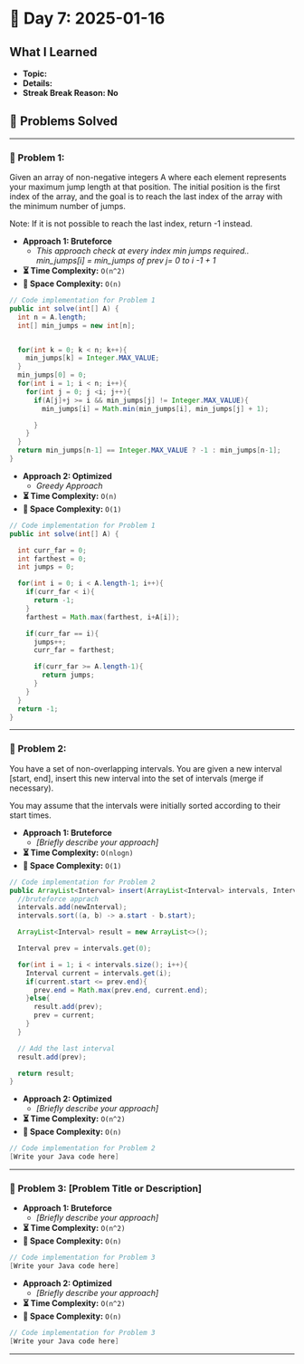 
# 📅 Day 7: 2025-01-16

## What I Learned
- **Topic:**
- **Details:**
- **Streak Break Reason: No**

## 🚀 Problems Solved

---

### 🧩 Problem 1: 
Given an array of non-negative integers A where each element represents your maximum jump length at that position.
The initial position is the first index of the array, and the goal is to reach the last index of the array with the minimum number of jumps.





Note: If it is not possible to reach the last index, return -1 instead.
- **Approach 1: Bruteforce**
  - *This approach check at every index min jumps required.. min_jumps[i] = min_jumps of prev j= 0 to i -1 + 1*
- **⏳ Time Complexity:** `O(n^2)`
- **💾 Space Complexity:** `O(n)`

```java
// Code implementation for Problem 1
public int solve(int[] A) {
  int n = A.length;
  int[] min_jumps = new int[n];


  for(int k = 0; k < n; k++){
    min_jumps[k] = Integer.MAX_VALUE;
  }
  min_jumps[0] = 0;
  for(int i = 1; i < n; i++){
    for(int j = 0; j <i; j++){
      if(A[j]+j >= i && min_jumps[j] != Integer.MAX_VALUE){
        min_jumps[i] = Math.min(min_jumps[i], min_jumps[j] + 1);

      }
    }
  }
  return min_jumps[n-1] == Integer.MAX_VALUE ? -1 : min_jumps[n-1];
}
```

- **Approach 2: Optimized**
  - *Greedy Approach*
- **⏳ Time Complexity:** `O(n)`
- **💾 Space Complexity:** `O(1)`

```java
// Code implementation for Problem 1
public int solve(int[] A) {

  int curr_far = 0;
  int farthest = 0;
  int jumps = 0;

  for(int i = 0; i < A.length-1; i++){
    if(curr_far < i){
      return -1;
    }
    farthest = Math.max(farthest, i+A[i]);

    if(curr_far == i){
      jumps++;
      curr_far = farthest;

      if(curr_far >= A.length-1){
        return jumps;
      }
    }
  }
  return -1;
}
```

---

### 🧩 Problem 2: 
You have a set of non-overlapping intervals. You are given a new interval [start, end], insert this new interval into the set of intervals (merge if necessary).

You may assume that the intervals were initially sorted according to their start times.
- **Approach 1: Bruteforce**
  - *[Briefly describe your approach]*
- **⏳ Time Complexity:** `O(nlogn)`
- **💾 Space Complexity:** `O(1)`

```java
// Code implementation for Problem 2
public ArrayList<Interval> insert(ArrayList<Interval> intervals, Interval newInterval) {
  //bruteforce apprach 
  intervals.add(newInterval);
  intervals.sort((a, b) -> a.start - b.start);

  ArrayList<Interval> result = new ArrayList<>();

  Interval prev = intervals.get(0);

  for(int i = 1; i < intervals.size(); i++){
    Interval current = intervals.get(i);
    if(current.start <= prev.end){
      prev.end = Math.max(prev.end, current.end);
    }else{
      result.add(prev);
      prev = current;
    }
  }

  // Add the last interval
  result.add(prev);

  return result;
}
```

- **Approach 2: Optimized**
  - *[Briefly describe your approach]*
- **⏳ Time Complexity:** `O(n^2)`
- **💾 Space Complexity:** `O(n)`

```java
// Code implementation for Problem 2
[Write your Java code here]
```

---

### 🧩 Problem 3: [Problem Title or Description]
- **Approach 1: Bruteforce**
  - *[Briefly describe your approach]*
- **⏳ Time Complexity:** `O(n^2)`
- **💾 Space Complexity:** `O(n)`

```java
// Code implementation for Problem 3
[Write your Java code here]
```

- **Approach 2: Optimized**
  - *[Briefly describe your approach]*
- **⏳ Time Complexity:** `O(n^2)`
- **💾 Space Complexity:** `O(n)`

```java
// Code implementation for Problem 3
[Write your Java code here]
```

---

